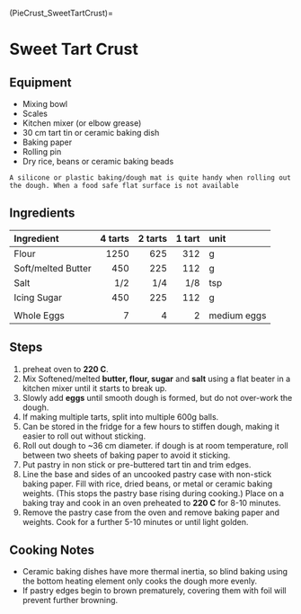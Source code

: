 (PieCrust_SweetTartCrust)=
# Sweet Tart Crust

## Equipment

* Mixing bowl
* Scales
* Kitchen mixer (or elbow grease)
* 30 cm tart tin or ceramic baking dish
* Baking paper 
* Rolling pin
* Dry rice, beans or ceramic baking beads
```{note}
A silicone or plastic baking/dough mat is quite handy when rolling out the dough. When a food safe flat surface is not available
```

## Ingredients

| Ingredient         | 4 tarts | 2 tarts | 1 tart | unit        |
| :----------------- | ------: | ------: | -----: | :---------- |
| Flour              |    1250 |     625 |    312 | g           |
| Soft/melted Butter |     450 |     225 |    112 | g           |
| Salt               |     1/2 |     1/4 |    1/8 | tsp         |
| Icing Sugar        |     450 |     225 |    112 | g           |
|                    |         |         |        |             |
| Whole Eggs         |       7 |       4 |      2 | medium eggs |

## Steps

1. preheat oven to **220 C**.
2. Mix Softened/melted **butter, flour, sugar** and **salt** using a flat beater in a kitchen mixer until it starts to break up.
3. Slowly add **eggs** until smooth dough is formed, but do not over-work the dough.
4. If making multiple tarts, split into multiple 600g balls.
5. Can be stored in the fridge for a few hours to stiffen dough, making it easier to roll out without sticking.
6. Roll out dough to ~36 cm diameter. if dough is at room temperature, roll between two sheets of baking paper to avoid it sticking.
7. Put pastry in non stick or pre-buttered tart tin and trim edges.
8. Line the base and sides of an uncooked pastry case with non-stick baking paper. Fill with rice, dried beans, or metal or ceramic baking weights. (This stops the pastry base rising during cooking.) Place on a baking tray and cook in an oven preheated to **220 C** for 8-10 minutes.
9. Remove the pastry case from the oven and remove baking paper and weights. Cook for a further 5-10 minutes or until light golden.

## Cooking Notes

* Ceramic baking dishes have more thermal inertia, so blind baking using the bottom heating element only cooks the dough more evenly.
* If pastry edges begin to brown prematurely, covering them with foil will prevent further browning.
